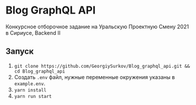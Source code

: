 # Blog GraphQL API

Конкурсное отборочное задание на Уральскую Проектную Смену 2021 в Сириусе, Backend II  

## Запуск

1. `git clone https://github.com/GeorgiySurkov/Blog_graphql_api.git && cd Blog_graphql_api`
2. Создать `.env` файл, нужные переменные окружения указаны в `example.env`.
3. `yarn install`
4. `yarn run start`
